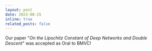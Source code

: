 ```yaml
---
layout: post
date: 2023-08-25
inline: true
related_posts: false
---
```


Our paper "*On the Lipschitz Constant of Deep Networks and Double Descent*" was accepted as Oral to BMVC!
